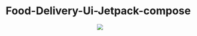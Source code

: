 # Food-Delivery-Ui-Jetpack-compose


<p align = "center">

<img src = "https://ik.imagekit.io/b1tyxyuh2/ss_MWCeUJBHuC.png?ik-sdk-version=javascript-1.4.3&updatedAt=1659339340081"/>

</p>
